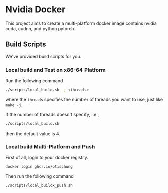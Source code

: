 # Nvidia Docker

This project aims to create a multi-platform docker image contains nvidia cuda, cudnn, and python pytorch.

## Build Scripts

We've provided build scripts for you.

### Local build and Test on x86-64 Platform

Run the following command

```bash
./scripts/local_build.sh -j <threads>
```

where the `threads` specifies the number of threads you want to use, just like `make -j`.

If the number of threads doesn't specify, i.e.,

```bash
./scripts/local_build.sh
```

then the default value is 4.

### Local build Multi-Platform and Push

First of all, login to your docker registry.

```bash
docker login ghcr.io/otischung
```

Then run the following command

```bash
./scripts/local_buildx_push.sh
```

